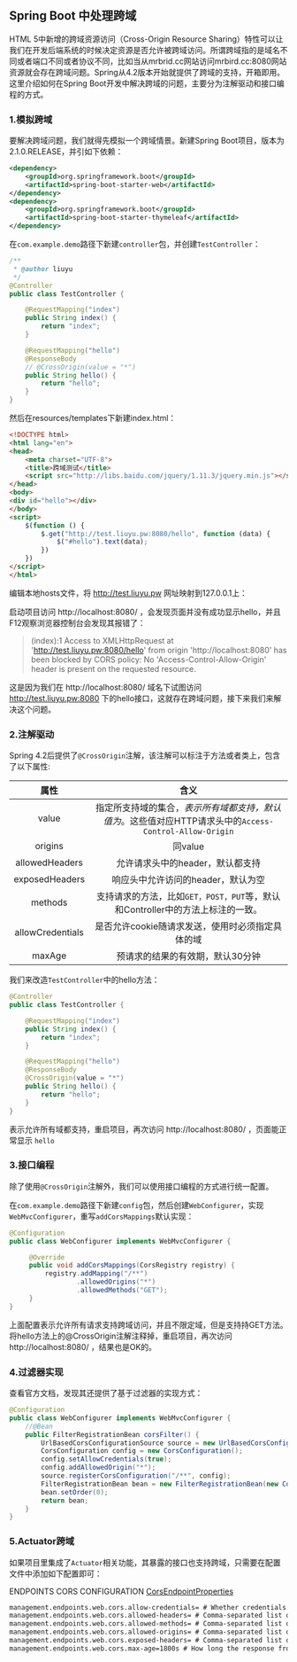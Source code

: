 ## Spring Boot 中处理跨域
HTML 5中新增的跨域资源访问（Cross-Origin Resource Sharing）特性可以让我们在开发后端系统的时候决定资源是否允许被跨域访问。所谓跨域指的是域名不同或者端口不同或者协议不同，比如当从mrbrid.cc网站访问mrbird.cc:8080网站资源就会存在跨域问题。Spring从4.2版本开始就提供了跨域的支持，开箱即用。这里介绍如何在Spring Boot开发中解决跨域的问题，主要分为注解驱动和接口编程的方式。

### 1.模拟跨域
要解决跨域问题，我们就得先模拟一个跨域情景。新建Spring Boot项目，版本为2.1.0.RELEASE，并引如下依赖：
```xml
<dependency>
    <groupId>org.springframework.boot</groupId>
    <artifactId>spring-boot-starter-web</artifactId>
</dependency>
<dependency>
    <groupId>org.springframework.boot</groupId>
    <artifactId>spring-boot-starter-thymeleaf</artifactId>
</dependency>
```

在`com.example.demo`路径下新建`controller`包，并创建`TestController`：
```java
/**
 * @author liuyu
 */
@Controller
public class TestController {

    @RequestMapping("index")
    public String index() {
        return "index";
    }

    @RequestMapping("hello")
    @ResponseBody
    // @CrossOrigin(value = "*")
    public String hello() {
        return "hello";
    }
}
```

然后在resources/templates下新建index.html：

```html
<!DOCTYPE html>
<html lang="en">
<head>
    <meta charset="UTF-8">
    <title>跨域测试</title>
    <script src="http://libs.baidu.com/jquery/1.11.3/jquery.min.js"></script>
</head>
<body>
<div id="hello"></div>
</body>
<script>
    $(function () {
        $.get("http://test.liuyu.pw:8080/hello", function (data) {
            $("#hello").text(data);
        })
    })
</script>
</html>
```

编辑本地hosts文件，将 http://test.liuyu.pw 网址映射到127.0.0.1上：

启动项目访问 http://localhost:8080/ ，会发现页面并没有成功显示hello，并且F12观察浏览器控制台会发现其报错了：

> (index):1 Access to XMLHttpRequest at 'http://test.liuyu.pw:8080/hello' from origin 'http://localhost:8080' has been blocked by CORS policy: No 'Access-Control-Allow-Origin' header is present on the requested resource.

这是因为我们在 http://localhost:8080/ 域名下试图访问 http://test.liuyu.pw:8080 下的hello接口，这就存在跨域问题，接下来我们来解决这个问题。

### 2.注解驱动
Spring 4.2后提供了`@CrossOrigin`注解，该注解可以标注于方法或者类上，包含了以下属性:

| 属性 | 含义 |
|  :---: |:----:|
|value|指定所支持域的集合，*表示所有域都支持，默认值为*。这些值对应HTTP请求头中的`Access-Control-Allow-Origin`|
|origins| 	同value|
|allowedHeaders	|允许请求头中的header，默认都支持|
|exposedHeaders|响应头中允许访问的header，默认为空|
|methods|支持请求的方法，比如`GET，POST，PUT`等，默认和Controller中的方法上标注的一致。|
|allowCredentials|是否允许cookie随请求发送，使用时必须指定具体的域|
|maxAge|预请求的结果的有效期，默认30分钟|

我们来改造`TestController`中的hello方法：

```java
@Controller
public class TestController {

    @RequestMapping("index")
    public String index() {
        return "index";
    }

    @RequestMapping("hello")
    @ResponseBody
    @CrossOrigin(value = "*")
    public String hello() {
        return "hello";
    }
}
```

表示允许所有域都支持，重启项目，再次访问 http://localhost:8080/ ，页面能正常显示 `hello`


### 3.接口编程

除了使用`@CrossOrigin`注解外，我们可以使用接口编程的方式进行统一配置。

在`com.example.demo`路径下新建`config`包，然后创建`WebConfigurer`，实现`WebMvcConfigurer`，重写`addCorsMappings`默认实现：

```java
@Configuration
public class WebConfigurer implements WebMvcConfigurer {

     @Override
     public void addCorsMappings(CorsRegistry registry) {
         registry.addMapping("/**")
                 .allowedOrigins("*")
                 .allowedMethods("GET");
     }
}
```

上面配置表示允许所有请求支持跨域访问，并且不限定域，但是支持持GET方法。将hello方法上的@CrossOrigin注解注释掉，重启项目，再次访问 http://localhost:8080/ ，结果也是OK的。

### 4.过滤器实现
查看官方文档，发现其还提供了基于过滤器的实现方式：
```java
@Configuration
public class WebConfigurer implements WebMvcConfigurer {
    //@Bean
    public FilterRegistrationBean corsFilter() {
        UrlBasedCorsConfigurationSource source = new UrlBasedCorsConfigurationSource();
        CorsConfiguration config = new CorsConfiguration();
        config.setAllowCredentials(true);
        config.addAllowedOrigin("*");
        source.registerCorsConfiguration("/**", config);
        FilterRegistrationBean bean = new FilterRegistrationBean(new CorsFilter(source));
        bean.setOrder(0);
        return bean;
    }
}
```

### 5.Actuator跨域
如果项目里集成了`Actuator`相关功能，其暴露的接口也支持跨域，只需要在配置文件中添加如下配置即可：

ENDPOINTS CORS CONFIGURATION  [CorsEndpointProperties](https://github.com/spring-projects/spring-boot/blob/v2.1.0.RELEASE/spring-boot-project/spring-boot-actuator-autoconfigure/src/main/java/org/springframework/boot/actuate/autoconfigure/endpoint/web/CorsEndpointProperties.java)

```xml
management.endpoints.web.cors.allow-credentials= # Whether credentials are supported. When not set, credentials are not supported.
management.endpoints.web.cors.allowed-headers= # Comma-separated list of headers to allow in a request. '*' allows all headers.
management.endpoints.web.cors.allowed-methods= # Comma-separated list of methods to allow. '*' allows all methods. When not set, defaults to GET.
management.endpoints.web.cors.allowed-origins= # Comma-separated list of origins to allow. '*' allows all origins. When not set, CORS support is disabled.
management.endpoints.web.cors.exposed-headers= # Comma-separated list of headers to include in a response.
management.endpoints.web.cors.max-age=1800s # How long the response from a pre-flight request can be cached by clients. If a duration suffix is not specified, seconds will be used.
```

